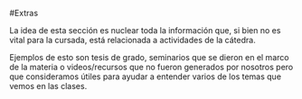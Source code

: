 #Extras

La idea de esta sección es nuclear toda la información que, si bien no es vital para la cursada, está relacionada a actividades de la cátedra. 

Ejemplos de esto son tesis de grado, seminarios que se dieron en el marco de la materia o videos/recursos que no fueron generados por nosotros pero que consideramos útiles para ayudar a entender varios de los temas que vemos en las clases.
